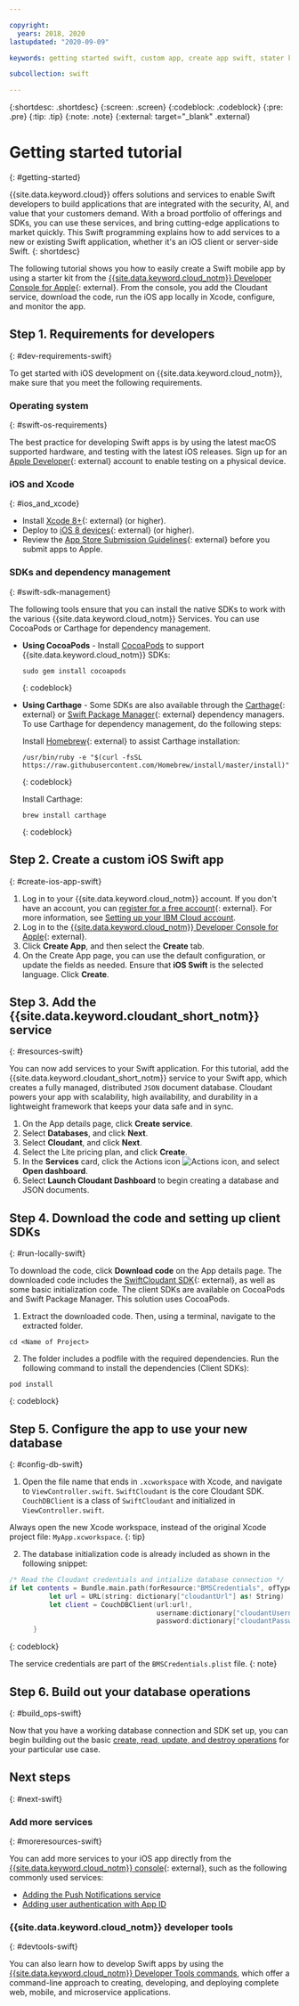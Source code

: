 ```yaml
---

copyright:
  years: 2018, 2020
lastupdated: "2020-09-09"

keywords: getting started swift, custom app, create app swift, stater kit swift, apple app swift, swift dependency, ios development

subcollection: swift

---
```


{:shortdesc: .shortdesc}
{:screen: .screen}
{:codeblock: .codeblock}
{:pre: .pre}
{:tip: .tip}
{:note: .note}
{:external: target="_blank" .external}

# Getting started tutorial
{: #getting-started}

{{site.data.keyword.cloud}} offers solutions and services to enable Swift developers to build applications that are integrated with the security, AI, and value that your customers demand. With a broad portfolio of offerings and SDKs, you can use these services, and bring cutting-edge applications to market quickly. This Swift programming explains how to add services to a new or existing Swift application, whether it's an iOS client or server-side Swift.
{: shortdesc}

The following tutorial shows you how to easily create a Swift mobile app by using a starter kit from the [{{site.data.keyword.cloud_notm}} Developer Console for Apple](https://{DomainName}/developer/appledevelopment/starter-kits){: external}. From the console, you add the Cloudant service, download the code, run the iOS app locally in Xcode, configure, and monitor the app.

## Step 1. Requirements for developers
{: #dev-requirements-swift}

To get started with iOS development on {{site.data.keyword.cloud_notm}}, make sure that you meet the following requirements.

### Operating system
{: #swift-os-requirements}

The best practice for developing Swift apps is by using the latest macOS supported hardware, and testing with the latest iOS releases. Sign up for an [Apple Developer](https://developer.apple.com/){: external} account to enable testing on a physical device. 

### iOS and Xcode
{: #ios_and_xcode}

- Install [Xcode 8+](https://developer.apple.com/xcode/){: external} (or higher).
- Deploy to [iOS 8 devices](https://support.apple.com/downloads/ios){: external} (or higher).
- Review the [App Store Submission Guidelines](https://developer.apple.com/app-store/resources/){: external} before you submit apps to Apple.

### SDKs and dependency management
{: #swift-sdk-management}

The following tools ensure that you can install the native SDKs to work with the various {{site.data.keyword.cloud_notm}} Services. You can use CocoaPods or Carthage for dependency management.

* **Using CocoaPods** - Install [CocoaPods](https://cocoapods.org/) to support {{site.data.keyword.cloud_notm}} SDKs:
  ```
  sudo gem install cocoapods
  ```
  {: codeblock}

* **Using Carthage** - Some SDKs are also available through the [Carthage](https://github.com/Carthage/Carthage){: external} or [Swift Package Manager](https://swift.org/package-manager/){: external} dependency managers. To use Carthage for dependency management, do the following steps:

  Install [Homebrew](https://brew.sh/){: external} to assist Carthage installation:
  ```
  /usr/bin/ruby -e "$(curl -fsSL https://raw.githubusercontent.com/Homebrew/install/master/install)"
  ```
  {: codeblock}

  Install Carthage:
  ```
  brew install carthage
  ```
  {: codeblock}

## Step 2. Create a custom iOS Swift app
{: #create-ios-app-swift}

1. Log in to your {{site.data.keyword.cloud_notm}} account. If you don't have an account, you can [register for a free account](https://{DomainName}/registration){: external}. For more information, see [Setting up your IBM Cloud account](/docs/account?topic=account-account-getting-started).
2. Log in to the [{{site.data.keyword.cloud_notm}} Developer Console for Apple](https://{DomainName}/developer/appledevelopment/starter-kits){: external}.
3. Click **Create App**, and then select the **Create** tab.
4. On the Create App page, you can use the default configuration, or update the fields as needed. Ensure that **iOS Swift** is the selected language. Click **Create**.

## Step 3. Add the {{site.data.keyword.cloudant_short_notm}} service
{: #resources-swift}

You can now add services to your Swift application. For this tutorial, add the {{site.data.keyword.cloudant_short_notm}} service to your Swift app, which creates a fully managed, distributed `JSON` document database. Cloudant powers your app with scalability, high availability, and durability in a lightweight framework that keeps your data safe and in sync.

1. On the App details page, click **Create service**.
2. Select **Databases**, and click **Next**.
3. Select **Cloudant**, and click **Next**.
4. Select the Lite pricing plan, and click **Create**.
5. In the **Services** card, click the Actions icon ![Actions icon](../icons/actions-icon-vertical.svg), and select **Open dashboard**.
6. Select **Launch Cloudant Dashboard** to begin creating a database and JSON documents.

## Step 4. Download the code and setting up client SDKs
{: #run-locally-swift}

To download the code, click **Download code** on the App details page. The downloaded code includes the [SwiftCloudant SDK](https://github.com/cloudant/swift-cloudant){: external}, as well as some basic initialization code. The client SDKs are available on CocoaPods and Swift Package Manager. This solution uses CocoaPods.

1. Extract the downloaded code. Then, using a terminal, navigate to the extracted folder.
  ```
  cd <Name of Project>
  ```

2. The folder includes a podfile with the required dependencies. Run the following command to install the dependencies (Client SDKs):
  ```
  pod install
  ```
  {: codeblock}

## Step 5. Configure the app to use your new database
{: #config-db-swift}

1. Open the file name that ends in `.xcworkspace` with Xcode, and navigate to `ViewController.swift`. `SwiftCloudant` is the core Cloudant SDK. `CouchDBClient` is a class of `SwiftCloudant` and initialized in `ViewController.swift`.

  Always open the new Xcode workspace, instead of the original Xcode project file: `MyApp.xcworkspace`.
  {: tip}

2. The database initialization code is already included as shown in the following snippet:
  ```swift
  /* Read the Cloudant credentials and intialize database connection */
  if let contents = Bundle.main.path(forResource:"BMSCredentials", ofType: "plist"), let dictionary = NSDictionary(contentsOfFile: contents) {
            let url = URL(string: dictionary["cloudantUrl"] as! String)
            let client = CouchDBClient(url:url!,
                                       username:dictionary["cloudantUsername"] as? String,
                                       password:dictionary["cloudantPassword"] as? String)
        }
  ```
  {: codeblock}

  The service credentials are part of the `BMSCredentials.plist` file.
  {: note}

## Step 6. Build out your database operations
{: #build_ops-swift}

Now that you have a working database connection and SDK set up, you can begin building out the basic [create, read, update, and destroy operations](/docs/swift/data?topic=swift-cloudant) for your particular use case.

## Next steps
{: #next-swift}

### Add more services
{: #moreresources-swift}

You can add more services to your iOS app directly from the [{{site.data.keyword.cloud_notm}} console](https://{DomainName}){: external}, such as the following commonly used services:

* [Adding the Push Notifications service](/docs/mobilepush?topic=mobilepush-gettingstartedtemplate)
* [Adding user authentication with App ID](/docs/services/appid?topic=appid-getting-started)

### {{site.data.keyword.cloud_notm}} developer tools
{: #devtools-swift}

You can also learn how to develop Swift apps by using the [{{site.data.keyword.cloud_notm}} Developer Tools commands](/docs/cli?topic=cli-getting-started), which offer a command-line approach to creating, developing, and deploying complete web, mobile, and microservice applications.
